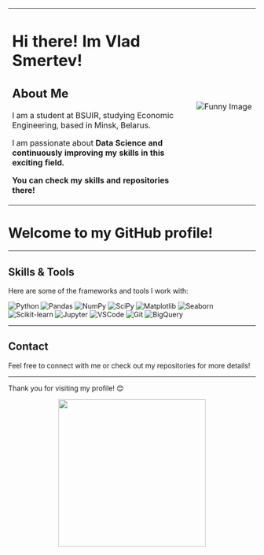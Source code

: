 <table>
  <tr>
    <td align="left" valign="middle" width="70%">
      <h1>Hi there! Im Vlad Smertev!</h1>
      <h2> About Me </h2>

  <p> I am a student at BSUIR, studying Economic Engineering, based in Minsk, Belarus.  </p>
  <p>I am passionate about <B> Data Science <B> and continuously improving my skills in this exciting field. </p>
    <p>You can check my skills and repositories there! </p>
    </td>
    <td align="right" valign="middle">
      <img src="https://i.pinimg.com/736x/03/d8/3e/03d83e50f8ffc9f5bd9edae1f850ae68.jpg" alt="Funny Image" />
    </td>
  </tr>
</table>
    
# Welcome to my GitHub profile!

---
## Skills & Tools

Here are some of the frameworks and tools I work with:

<p>
  <img alt="Python" src="https://img.shields.io/badge/Python-3776AB?style=for-the-badge&logo=python&logoColor=white" />
  <img alt="Pandas" src="https://img.shields.io/badge/Pandas-150458?style=for-the-badge&logo=pandas&logoColor=white" />
  <img alt="NumPy" src="https://img.shields.io/badge/NumPy-013243?style=for-the-badge&logo=numpy&logoColor=white" />
  <img alt="SciPy" src="https://img.shields.io/badge/SciPy-8CAAE6?style=for-the-badge&logo=scipy&logoColor=white" />
  <img alt="Matplotlib" src="https://img.shields.io/badge/Matplotlib-11557C?style=for-the-badge&logo=matplotlib&logoColor=white" />
  <img alt="Seaborn" src="https://img.shields.io/badge/Seaborn-1A2F45?style=for-the-badge&logo=seaborn&logoColor=white" />
  <img alt="Scikit-learn" src="https://img.shields.io/badge/Scikit--learn-F7931E?style=for-the-badge&logo=scikit-learn&logoColor=white" />
  <img alt="Jupyter" src="https://img.shields.io/badge/Jupyter-F37626?style=for-the-badge&logo=jupyter&logoColor=white" />
  <img alt="VSCode" src="https://img.shields.io/badge/VSCode-007ACC?style=for-the-badge&logo=visual-studio-code&logoColor=white" />
  <img alt="Git" src="https://img.shields.io/badge/Git-F05032?style=for-the-badge&logo=git&logoColor=white" />
  <img alt="BigQuery" src="https://img.shields.io/badge/BigQuery-4285F4?style=for-the-badge&logo=google-cloud&logoColor=white" />
</p>

---
## Contact

Feel free to connect with me or check out my repositories for more details!

---
Thank you for visiting my profile! 😊
<div align="center">
<img height =300px src="https://i.pinimg.com/736x/2c/22/d2/2c22d2e941dc7e2b2e2219585fb7716b.jpg">
<div>
